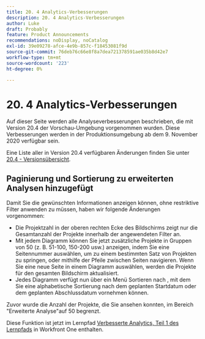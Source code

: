 ```yaml
---
title: 20. 4 Analytics-Verbesserungen
description: 20. 4 Analytics-Verbesserungen
author: Luke
draft: Probably
feature: Product Announcements
recommendations: noDisplay, noCatalog
exl-id: 39e09278-afce-4e9b-857c-f18453081f9d
source-git-commit: 76deb76c66e8f8a7dea721378591ae035b8d42e7
workflow-type: tm+mt
source-wordcount: '223'
ht-degree: 0%

---
```


# 20. 4 Analytics-Verbesserungen

Auf dieser Seite werden alle Analyseverbesserungen beschrieben, die mit Version 20.4 der Vorschau-Umgebung vorgenommen wurden. Diese Verbesserungen werden in der Produktionsumgebung ab dem 9. November 2020 verfügbar sein.

Eine Liste aller in Version 20.4 verfügbaren Änderungen finden Sie unter [20.4 - Versionsübersicht](../../../product-announcements/product-releases/20.4-release-activity/20-4-release-overview.md).

## Paginierung und Sortierung zu erweiterten Analysen hinzugefügt

Damit Sie die gewünschten Informationen anzeigen können, ohne restriktive Filter anwenden zu müssen, haben wir folgende Änderungen vorgenommen:

* Die Projektzahl in der oberen rechten Ecke des Bildschirms zeigt nur die Gesamtanzahl der Projekte innerhalb der angewendeten Filter an.
* Mit jedem Diagramm können Sie jetzt zusätzliche Projekte in Gruppen von 50 (z. B. 51-100, 150-200 usw.) anzeigen, indem Sie eine Seitennummer auswählen, um zu einem bestimmten Satz von Projekten zu springen, oder mithilfe der Pfeile zwischen Seiten navigieren. Wenn Sie eine neue Seite in einem Diagramm auswählen, werden die Projekte für den gesamten Bildschirm aktualisiert.
* Jedes Diagramm verfügt nun über ein Menü Sortieren nach , mit dem Sie eine alphabetische Sortierung nach dem geplanten Startdatum oder dem geplanten Abschlussdatum vornehmen können.

Zuvor wurde die Anzahl der Projekte, die Sie ansehen konnten, im Bereich &quot;Erweiterte Analyse&quot;auf 50 begrenzt.

Diese Funktion ist jetzt im Lernpfad [Verbesserte Analytics, Teil 1 des Lernpfads](https://one.workfront.com/s/learningpath2/enhanced-analytics-part-1-overview-20Y0z000000bmgOEAQ) in Workfront One enthalten.
